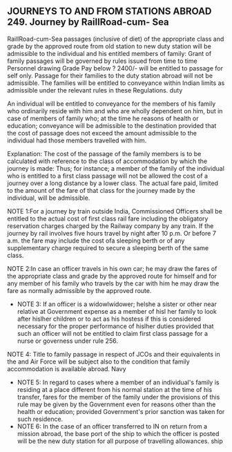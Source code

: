 ## JOURNEYS TO AND FROM STATIONS ABROAD 249. Journey by RaillRoad-cum- Sea

RaillRoad-cum-Sea passages (inclusive of diet) of the appropriate class and grade by the approved route from old station to new duty station will be admissible to the individual and his entitled members of family: Grant of family passages will be governed by rules issued from time to time Personnel drawing Grade Pay below ? 2400/- will be entitled to passage for self only. Passage for their families to the duty station abroad will not be admissible. The families will be entitled to conveyance within Indian limits as admissible under the relevant rules in these Regulations. duty

An individual will be entitled to conveyance for the members of his family who ordinarily reside with him and who are wholly dependent on him, but in case of members of family who; at the time he reasons of health or education; conveyance will be admissible to the destination provided that the cost of passage does not exceed the amount admissible to the individual had those members travelled with him.

Explanation: The cost of the passage of the family members is to be calculated with reference to the class of accommodation by which the journey is made: Thus; for instance; a member of the family of the individual who is entitled to a first class passage will not be allowed the cost of a journey over a long distance by a lower class. The actual fare paid, limited to the amount of the fare of that class for the journey made by the individual, will be admissible.

NOTE 1:For a journey by train outside India, Commissioned Officers shall be entitled to the actual cost of first class rail fare including the obligatory reservation charges charged by the Railway company by any train. If the journey by rail involves five hours travel by night after 10 p.m. Or before 7 a.m. the fare may include the cost ofa sleeping berth or of any supplementary charge required to secure a sleeping berth of the same class.

NOTE 2:In case an officer travels in his own car; he may draw the fares of the appropriate class and grade by the approved route for himself and for any member of his family who travels by the car with him he may draw the fare as normally admissible by the approved route.

- NOTE 3: If an officer is a widowlwidower; helshe a sister or other near relative at Government expense as a member of hisl her family to look after hislher children or to act as his hostess if this is considered necessary for the proper performance of hislher duties provided that such an officer will not be entitled to claim first class passage for a nurse or governess under rule 256.

NOTE 4: Title to family passage in respect of JCOs and their equivalents in the and Air Force will be subject also to the condition that family accommodation is available abroad. Navy

- NOTE 5: In regard to cases where a member of an individual's family is residing at a place different from his normal station at the time of his transfer, fares for the member of the family under the provisions of this rule may be given by the Government even for reasons other than the health or education; provided Government's prior sanction was taken for such residence.
- NOTE 6: In the case of an officer transferred to IN on return from a mission abroad, the base port of the ship to which the officer is posted will be the new duty station for all purpose of travelling allowances. ship
